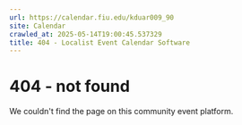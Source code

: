 ```yaml
---
url: https://calendar.fiu.edu/kduar009_90
site: Calendar
crawled_at: 2025-05-14T19:00:45.537329
title: 404 - Localist Event Calendar Software
---
```


# 404 - not found
We couldn't find the page on this community event platform.
